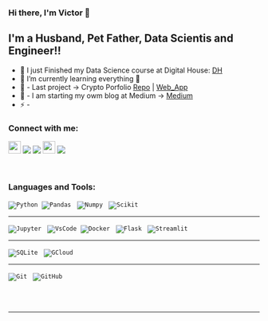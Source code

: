### Hi there, I'm Victor 👋

## I'm a Husband, Pet Father, Data Scientis and Engineer!!

- 🔭 I just Finished my Data Science course at Digital House: [DH]
- 🌱 I’m currently learning everything 🤣
- 👯 - Last project -> Crypto Porfolio [Repo] | [Web_App]
- 🥅 - I am starting my owm blog at Medium -> [Medium]
- ⚡ -

### Connect with me:

<a href="https://www.linkedin.com/in/victorcbrito/"><img src="https://img.shields.io/badge/linkedin-%230077B5.svg?&style=for-the-badge&logo=linkedin&logoColor=white" height=25></a>
<a href="https://twitter.com/Vbrito86?s=08"><img src="https://img.shields.io/badge/Twitter-1DA1F2?style=for-the-badge&logo=twitter&logoColor=white"/></a>
<a href= "https://www.kaggle.com/victorcbr"> <img src= "https://img.shields.io/badge/Kaggle-20BEFF?style=for-the-badge&logo=Kaggle&logoColor=white"></a>
<a href= "https://github.com/Victor-cb"> <img src="https://img.shields.io/badge/GitHub-100000?style=for-the-badge&logo=github&logoColor=white" height=25></a>
<a href= "https://medium.com/@brito.victorc"> <img src="https://img.shields.io/badge/Medium-12100E?style=for-the-badge&logo=medium&logoColor=white"></a>
 

<br />

### Languages and Tools:

<p align="left">

<code>![Python](https://img.shields.io/badge/Python-3776AB?style=for-the-badge&logo=python&logoColor=green)</code>&nbsp;&nbsp;<code>![Pandas](https://img.shields.io/badge/Pandas-2C2D72?style=for-the-badge&logo=pandas&logoColor=white)</code> &nbsp;&nbsp;<code>![Numpy](https://img.shields.io/badge/Numpy-777BB4?style=for-the-badge&logo=numpy&logoColor=white)</code> &nbsp;&nbsp;<code>![Scikit](https://img.shields.io/badge/scikit_learn-F7931E?style=for-the-badge&logo=scikit-learn&logoColor=white)
</code> &nbsp;&nbsp;
</p>
<hr>
<p align ="left">

<code>![Jupyter](https://img.shields.io/badge/Jupyter-F37626.svg?&style=for-the-badge&logo=Jupyter&logoColor=white)</code> &nbsp;&nbsp;<code>![VsCode](https://img.shields.io/badge/Visual_Studio_Code-0078D4?style=for-the-badge&logo=visual%20studio%20code&logoColor=white)</code>&nbsp;&nbsp;<code>![Docker](https://img.shields.io/badge/Docker-2CA5E0?style=for-the-badge&logo=docker&logoColor=white)</code> &nbsp;&nbsp;<code>![Flask](https://img.shields.io/badge/Flask-000000?style=for-the-badge&logo=flask&logoColor=white)</code> &nbsp;&nbsp;<code>![Streamlit](https://img.shields.io/badge/Streamlit-FF4B4B?style=for-the-badge&logo=Streamlit&logoColor=white)</code> &nbsp;&nbsp;
</p>
<hr>

<code>![SQLite](https://img.shields.io/badge/SQLite-07405E?style=flat-square&logo=sqlite&logoColor=white)</code> &nbsp;&nbsp;<code>![GCloud](https://img.shields.io/badge/Google_Cloud-4285F4?style=for-the-badge&logo=google-cloud&logoColor=white)</code> &nbsp;&nbsp;
<hr>

<code>![Git](https://img.shields.io/badge/-Git-black?style=flat-square&logo=git)</code> &nbsp;&nbsp;<code>![GitHub](https://img.shields.io/badge/-GitHub-181717?style=flat-square&logo=github)</code> 
>

<br />
<br />


---


[DH]: https://www.digitalhouse.com/br/
[twitter]: https://twitter.com/Vbrito86?s=08
[linkedin]: https://www.linkedin.com/in/victorcbrito/
[Repo]: https://github.com/Victor-cb/Cryptofolio.git
[Web_App]: https://criptofolio.herokuapp.com/
[Medium]: https://medium.com/com-dados
